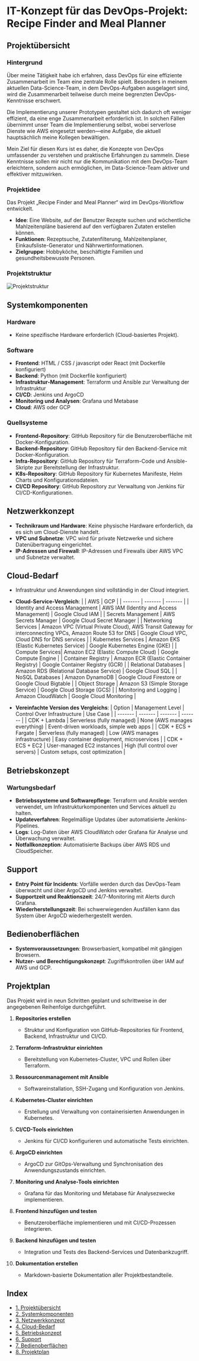 # IT-Konzept für das DevOps-Projekt: Recipe Finder and Meal Planner

## Projektübersicht

### Hintergrund
Über meine Tätigkeit habe ich erfahren, dass DevOps für eine effiziente Zusammenarbeit im Team eine zentrale Rolle spielt. Besonders in meinem aktuellen Data-Science-Team, in dem DevOps-Aufgaben ausgelagert sind, wird die Zusammenarbeit teilweise durch meine begrenzten DevOps-Kenntnisse erschwert.

Die Implementierung unserer Prototypen gestaltet sich dadurch oft weniger effizient, da eine enge Zusammenarbeit erforderlich ist. In solchen Fällen übernimmt unser Team die Implementierung selbst, wobei serverlose Dienste wie AWS eingesetzt werden—eine Aufgabe, die aktuell hauptsächlich meine Kollegen bewältigen.

Mein Ziel für diesen Kurs ist es daher, die Konzepte von DevOps umfassender zu verstehen und praktische Erfahrungen zu sammeln. Diese Kenntnisse sollen mir nicht nur die Kommunikation mit dem DevOps-Team erleichtern, sondern auch ermöglichen, im Data-Science-Team aktiver und effektiver mitzuwirken.

### Projektidee
Das Projekt „Recipe Finder and Meal Planner“ wird im DevOps-Workflow entwickelt.

- **Idee**: Eine Website, auf der Benutzer Rezepte suchen und wöchentliche Mahlzeitenpläne basierend auf den verfügbaren Zutaten erstellen können.
- **Funktionen**: Rezeptsuche, Zutatenfilterung, Mahlzeitenplaner, Einkaufsliste-Generator und Nährwertinformationen.
- **Zielgruppe**: Hobbyköche, beschäftigte Familien und gesundheitsbewusste Personen.

### Projektstruktur
![Projektstruktur](images/projektstruktur.png)

## Systemkomponenten

### Hardware
- Keine spezifische Hardware erforderlich (Cloud-basiertes Projekt).
  
### Software
- **Frontend**: HTML / CSS / javascript oder React (mit Dockerfile konfiguriert)
- **Backend**: Python (mit Dockerfile konfiguriert)
- **Infrastruktur-Management**: Terraform und Ansible zur Verwaltung der Infrastruktur
- **CI/CD**: Jenkins und ArgoCD
- **Monitoring und Analysen**: Grafana und Metabase 
- **Cloud**: AWS oder GCP

### Quellsysteme
- **Frontend-Repository**: GitHub Repository für die Benutzeroberfläche mit Docker-Konfiguration.
- **Backend-Repository**: GitHub Repository für den Backend-Service mit Docker-Konfiguration.
- **Infra-Repository**: GitHub Repository für Terraform-Code und Ansible-Skripte zur Bereitstellung der Infrastruktur.
- **K8s-Repository**: GitHub Repository für Kubernetes Manifeste, Helm Charts und Konfigurationsdateien.
- **CI/CD Repository**: GitHub Repository zur Verwaltung von Jenkins für CI/CD-Konfigurationen.


## Netzwerkkonzept

- **Technikraum und Hardware**: Keine physische Hardware erforderlich, da es sich um Cloud-Dienste handelt.
- **VPC und Subnetze**: VPC wird für private Netzwerke und sichere Datenübertragung eingerichtet.
- **IP-Adressen und Firewall**: IP-Adressen und Firewalls über AWS VPC und Subnetze verwaltet.


## Cloud-Bedarf

- Infrastruktur und Anwendungen sind vollständig in der Cloud integriert. 

- **Cloud-Service-Vergleich**:
|         | AWS | GCP |
| ------- | ------- | ------- |
| Identity and Access Management | AWS IAM (Identity and Access Management) | Google Cloud IAM |
| Secrets Management | AWS Secrets Manager | Google Cloud Secret Manager |
| Networking Services | Amazon VPC (Virtual Private Cloud), AWS Transit Gateway for interconnecting VPCs, Amazon Route 53 for DNS | Google Cloud VPC, Cloud DNS for DNS services |
| Kubernetes Services | Amazon EKS (Elastic Kubernetes Service) | Google Kubernetes Engine (GKE) |
| Compute Services| Amazon EC2 (Elastic Compute Cloud) | Google Compute Engine |
| Container Registry | Amazon ECR (Elastic Container Registry) | Google Container Registry (GCR) |
| Relational Databases | Amazon RDS (Relational Database Service) | Google Cloud SQL |
| NoSQL Databases | Amazon DynamoDB | Google Cloud Firestore or Google Cloud Bigtable |
| Object Storage | Amazon S3 (Simple Storage Service) | Google Cloud Storage (GCS) |
| Monitoring and Logging | Amazon CloudWatch | Google Cloud Monitoring |

- **Vereinfachte Version des Vergleichs**:
| Option | Management Level | Control Over Infrastructure | Use Case |
| ------- | ------- | ------- | ------- |
| CDK + Lambda | Serverless (fully managed) | None (AWS manages everything) | Event-driven workloads, simple web apps |
| CDK + ECS + Fargate | Serverless (fully managed) | Low (AWS manages infrastructure) | Easy container deployment, microservices |
| CDK + ECS + EC2 | User-managed EC2 instances | High (full control over servers) | Custom setups, cost optimization |


## Betriebskonzept

### Wartungsbedarf
- **Betriebssysteme und Softwarepflege**: Terraform und Ansible werden verwendet, um Infrastrukturkomponenten und Services aktuell zu halten.
- **Updateverfahren**: Regelmäßige Updates über automatisierte Jenkins-Pipelines.
- **Logs**: Log-Daten über AWS CloudWatch oder Grafana für Analyse und Überwachung verwaltet.
- **Notfallkonzeption**: Automatisierte Backups über AWS RDS und CloudSpeicher.


## Support

- **Entry Point für Incidents**: Vorfälle werden durch das DevOps-Team überwacht und über ArgoCD und Jenkins verwaltet.
- **Supportzeit und Reaktionszeit**: 24/7-Monitoring mit Alerts durch Grafana.
- **Wiederherstellungszeit**: Bei schwerwiegenden Ausfällen kann das System über ArgoCD wiederhergestellt werden.


## Bedienoberflächen

- **Systemvoraussetzungen**: Browserbasiert, kompatibel mit gängigen Browsern.
- **Nutzer- und Berechtigungskonzept**: Zugriffskontrollen über IAM auf AWS und GCP.

## Projektplan

Das Projekt wird in neun Schritten geplant und schrittweise in der angegebenen Reihenfolge durchgeführt.

1. **Repositories erstellen**
   - Struktur und Konfiguration von GitHub-Repositories für Frontend, Backend, Infrastruktur und CI/CD.
  
2. **Terraform-Infrastruktur einrichten**
   - Bereitstellung von Kubernetes-Cluster, VPC und Rollen über Terraform.

3. **Ressourcenmanagement mit Ansible**
   - Softwareinstallation, SSH-Zugang und Konfiguration von Jenkins.

4. **Kubernetes-Cluster einrichten**
   - Erstellung und Verwaltung von containerisierten Anwendungen in Kubernetes.

5. **CI/CD-Tools einrichten**
   - Jenkins für CI/CD konfigurieren und automatische Tests einrichten.

6. **ArgoCD einrichten**
   - ArgoCD zur GitOps-Verwaltung und Synchronisation des Anwendungszustands einrichten.

7. **Monitoring und Analyse-Tools einrichten**
   - Grafana für das Monitoring und Metabase für Analysezwecke implementieren.

8. **Frontend hinzufügen und testen**
   - Benutzeroberfläche implementieren und mit CI/CD-Prozessen integrieren.

9. **Backend hinzufügen und testen**
   - Integration und Tests des Backend-Services und Datenbankzugriff.

10. **Dokumentation erstellen**
    - Markdown-basierte Dokumentation aller Projektbestandteile.

## Index

- [1. Projektübersicht](#projektübersicht)
- [2. Systemkomponenten](#systemkomponenten)
- [3. Netzwerkkonzept](#netzwerkkonzept)
- [4. Cloud-Bedarf](#cloud-bedarf)
- [5. Betriebskonzept](#betriebskonzept)
- [6. Support](#support)
- [7. Bedienoberflächen](#bedienoberflächen)
- [8. Projektplan](#projektplan)
